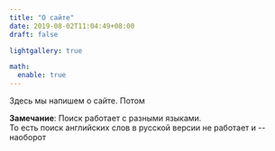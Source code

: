 ```yaml
---
title: "О сайте"
date: 2019-08-02T11:04:49+08:00
draft: false

lightgallery: true

math:
  enable: true
---
```


Здесь мы напишем о сайте. Потом

__Замечание__: Поиск работает с разными языками.  
То есть поиск английских слов в русской версии не работает и -- наоборот  
 
